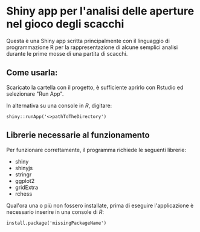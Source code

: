 # Shiny app per l'analisi delle aperture nel gioco degli scacchi

Questa è una Shiny app scritta principalmente con il linguaggio di programmazione R per la rappresentazione di alcune semplici analisi durante le prime mosse di una partita di scacchi. 

## Come usarla: 

Scaricato la cartella con il progetto, è sufficiente aprirlo con Rstudio ed selezionare "Run App".

In alternativa su una console in *R*, digitare: 

`shiny::runApp('<>pathToTheDirectory')`


## Librerie necessarie al funzionamento

Per funzionare correttamente, il programma richiede le seguenti librerie: 

- shiny
- shinyjs
- stringr
- ggplot2
- gridExtra
- rchess

Qual'ora una o più non fossero installate, prima di eseguire l'applicazione è necessario inserire in una console di *R*:

`install.package('missingPackageName')`
